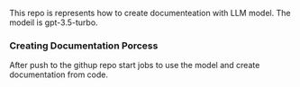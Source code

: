 This repo is represents how to create documenteation with LLM model. 
The modeil is gpt-3.5-turbo. 

### Creating Documentation Porcess

After push to the githup repo start jobs to use the model and create documentation from code. 
